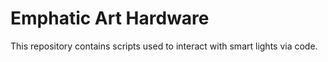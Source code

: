 # Emphatic Art Hardware
This repository contains scripts used to interact with smart lights via code.